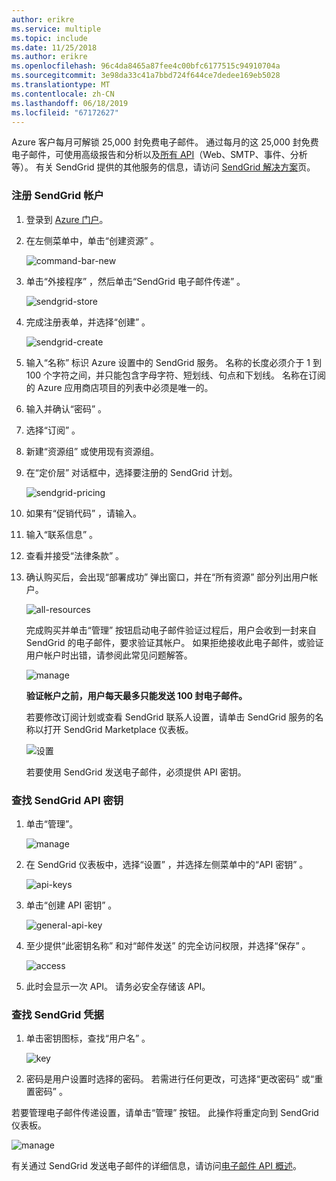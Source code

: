 ```yaml
---
author: erikre
ms.service: multiple
ms.topic: include
ms.date: 11/25/2018
ms.author: erikre
ms.openlocfilehash: 96c4da8465a87fee4c00bfc6177515c94910704a
ms.sourcegitcommit: 3e98da33c41a7bbd724f644ce7dedee169eb5028
ms.translationtype: MT
ms.contentlocale: zh-CN
ms.lasthandoff: 06/18/2019
ms.locfileid: "67172627"
---
```

Azure 客户每月可解锁 25,000 封免费电子邮件。 通过每月的这 25,000 封免费电子邮件，可使用高级报告和分析以及[所有 API][all APIs]（Web、SMTP、事件、分析等）。 有关 SendGrid 提供的其他服务的信息，请访问 [SendGrid 解决方案][SendGrid Solutions]页。

### <a name="to-sign-up-for-a-sendgrid-account"></a>注册 SendGrid 帐户
1. 登录到 [Azure 门户][Azure portal]。
2. 在左侧菜单中，单击“创建资源”  。

    ![command-bar-new][command-bar-new]
3. 单击“外接程序”  ，然后单击“SendGrid 电子邮件传递”  。

    ![sendgrid-store][sendgrid-store]
4. 完成注册表单，并选择“创建”  。

    ![sendgrid-create][sendgrid-create]
5. 输入“名称”  标识 Azure 设置中的 SendGrid 服务。 名称的长度必须介于 1 到 100 个字符之间，并只能包含字母字符、短划线、句点和下划线。 名称在订阅的 Azure 应用商店项目的列表中必须是唯一的。
6. 输入并确认“密码”  。
7. 选择“订阅”  。
8. 新建“资源组”  或使用现有资源组。
9. 在“定价层”  对话框中，选择要注册的 SendGrid 计划。

    ![sendgrid-pricing][sendgrid-pricing]
10. 如果有“促销代码”  ，请输入。
11. 输入“联系信息”  。
12. 查看并接受“法律条款”  。
13. 确认购买后，会出现“部署成功”  弹出窗口，并在“所有资源”  部分列出用户帐户。

    ![all-resources][all-resources]

    完成购买并单击“管理”  按钮启动电子邮件验证过程后，用户会收到一封来自 SendGrid 的电子邮件，要求验证其帐户。 如果拒绝接收此电子邮件，或验证用户帐户时出错，请参阅此常见问题解答。

    ![manage][manage]

    **验证帐户之前，用户每天最多只能发送 100 封电子邮件。**

    若要修改订阅计划或查看 SendGrid 联系人设置，请单击 SendGrid 服务的名称以打开 SendGrid Marketplace 仪表板。

    ![设置][settings]

    若要使用 SendGrid 发送电子邮件，必须提供 API 密钥。

### <a name="to-find-your-sendgrid-api-key"></a>查找 SendGrid API 密钥
1. 单击“管理”。 

    ![manage][manage]
2. 在 SendGrid 仪表板中，选择“设置”  ，并选择左侧菜单中的“API 密钥”  。

    ![api-keys][api-keys]

3. 单击“创建 API 密钥”  。

    ![general-api-key][general-api-key]
4. 至少提供“此密钥名称”  和对“邮件发送”  的完全访问权限，并选择“保存”  。

    ![access][access]
5. 此时会显示一次 API。 请务必安全存储该 API。

### <a name="to-find-your-sendgrid-credentials"></a>查找 SendGrid 凭据
1. 单击密钥图标，查找“用户名”  。

    ![key][key]
2. 密码是用户设置时选择的密码。 若需进行任何更改，可选择“更改密码”  或“重置密码”  。

若要管理电子邮件传递设置，请单击“管理”  按钮。 此操作将重定向到 SendGrid 仪表板。

![manage][manage]

有关通过 SendGrid 发送电子邮件的详细信息，请访问[电子邮件 API 概述][Email API Overview]。

<!--images-->

[command-bar-new]: ./media/sendgrid-sign-up/new-addon.png
[sendgrid-store]: ./media/sendgrid-sign-up/sendgrid-store.png
[sendgrid-create]: ./media/sendgrid-sign-up/sendgrid-create.png
[sendgrid-pricing]: ./media/sendgrid-sign-up/sendgrid-pricing.png
[all-resources]: ./media/sendgrid-sign-up/all-resources.png
[manage]: ./media/sendgrid-sign-up/manage.png
[settings]: ./media/sendgrid-sign-up/settings.png
[api-keys]: ./media/sendgrid-sign-up/api-keys.png
[general-api-key]: ./media/sendgrid-sign-up/general-api-key.png
[access]: ./media/sendgrid-sign-up/access.png
[key]: ./media/sendgrid-sign-up/key.png

<!--Links-->

[SendGrid Solutions]: https://sendgrid.com/solutions
[Azure portal]: https://portal.azure.com
[SendGrid Getting Started]: http://sendgrid.com/docs
[SendGrid Provisioning Process]: https://support.sendgrid.com/hc/articles/200181628-Why-is-my-account-being-provisioned-
[all APIs]: https://sendgrid.com/docs/API_Reference/index.html
[Email API Overview]: https://sendgrid.com/docs/API_Reference/Web_API_v3/Mail/index.html
